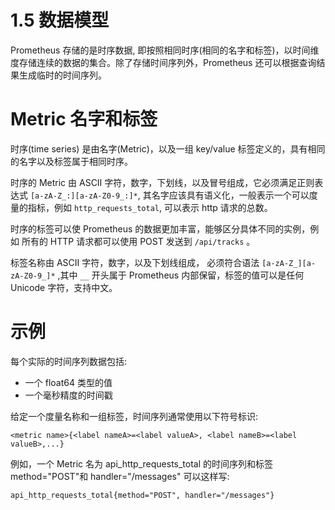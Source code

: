 # 1.5 数据模型

Prometheus 存储的是时序数据, 即按照相同时序(相同的名字和标签)，以时间维度存储连续的数据的集合。除了存储时间序列外，Prometheus 还可以根据查询结果生成临时的时间序列。

# Metric 名字和标签

时序(time series) 是由名字(Metric)，以及一组 key/value 标签定义的，具有相同的名字以及标签属于相同时序。



时序的 Metric 由 ASCII 字符，数字，下划线，以及冒号组成，它必须满足正则表达式 `[a-zA-Z_:][a-zA-Z0-9_:]*`, 其名字应该具有语义化，一般表示一个可以度量的指标，例如 `http_requests_total`, 可以表示 http 请求的总数。

时序的标签可以使 Prometheus 的数据更加丰富，能够区分具体不同的实例，例如 所有的 HTTP 请求都可以使用 POST 发送到 `/api/tracks` 。

标签名称由 ASCII 字符，数字，以及下划线组成， 必须符合语法 `[a-zA-Z_][a-zA-Z0-9_]*` ,其中 `__` 开头属于 Prometheus 内部保留，标签的值可以是任何 Unicode 字符，支持中文。

# 示例

每个实际的时间序列数据包括:

* 一个 float64 类型的值
* 一个毫秒精度的时间戳


给定一个度量名称和一组标签，时间序列通常使用以下符号标识:

```
<metric name>{<label nameA>=<label valueA>, <label nameB>=<label valueB>,...}
```
例如，一个 Metric 名为 api_http_requests_total 的时间序列和标签 method="POST"和 handler="/messages" 可以这样写:

```
api_http_requests_total{method="POST", handler="/messages"}
```
